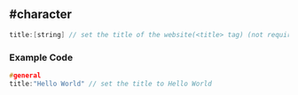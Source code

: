 <h2> #character </h2>

```c
title:[string] // set the title of the website(<title> tag) (not required)
```

<h3>Example Code</h3>

```c
#general
title:"Hello World" // set the title to Hello World
```
